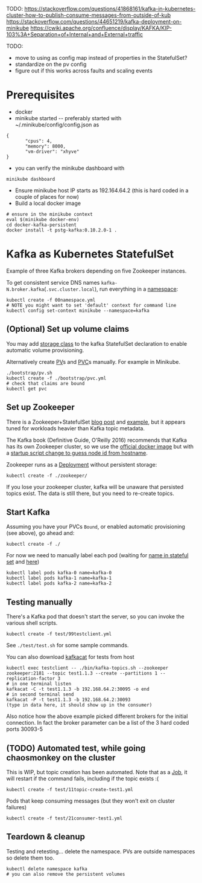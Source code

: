 TODO:
https://stackoverflow.com/questions/41868161/kafka-in-kubernetes-cluster-how-to-publish-consume-messages-from-outside-of-kub
https://stackoverflow.com/questions/44651219/kafka-deployment-on-minikube
https://cwiki.apache.org/confluence/display/KAFKA/KIP-103%3A+Separation+of+Internal+and+External+traffic

TODO:
- move to using as config map instead of properties in the StatefulSet?
- standardize on the pv config
- figure out if this works across faults and scaling events

# Prerequisites

- docker
- minikube started -- preferably started with ~/.minikube/config/config.json as
```
{
       "cpus": 4,
       "memory": 8000,
       "vm-driver": "xhyve"
}
```
- you can verify the minikube dashboard with
```
minikube dashboard
```
- Ensure minikube host IP starts as 192.164.64.2 (this is hard coded in a couple of places for now)
- Build a local docker image
```
# ensure in the minikube context
eval $(minikube docker-env)
cd docker-kafka-persistent
docker install -t pstg-kafka:0.10.2.0-1 .
```

# Kafka as Kubernetes StatefulSet

Example of three Kafka brokers depending on five Zookeeper instances.

To get consistent service DNS names `kafka-N.broker.kafka`(`.svc.cluster.local`), run everything in a [namespace](http://kubernetes.io/docs/admin/namespaces/walkthrough/):
```
kubectl create -f 00namespace.yml
# NOTE you might want to set 'default' context for command line
kubectl config set-context minikube --namespace=kafka
```

## (Optional) Set up volume claims

You may add [storage class](http://kubernetes.io/docs/user-guide/persistent-volumes/#storageclasses)
to the kafka StatefulSet declaration to enable automatic volume provisioning.

Alternatively create [PV](http://kubernetes.io/docs/user-guide/persistent-volumes/#persistent-volumes)s and [PVC](http://kubernetes.io/docs/user-guide/persistent-volumes/#persistentvolumeclaims)s manually. For example in Minikube.

```
./bootstrap/pv.sh
kubectl create -f ./bootstrap/pvc.yml
# check that claims are bound
kubectl get pvc
```

## Set up Zookeeper

There is a Zookeeper+StatefulSet [blog post](http://blog.kubernetes.io/2016/12/statefulset-run-scale-stateful-applications-in-kubernetes.html) and [example](https://github.com/kubernetes/contrib/tree/master/statefulsets/zookeeper),
but it appears tuned for workloads heavier than Kafka topic metadata.

The Kafka book (Definitive Guide, O'Reilly 2016) recommends that Kafka has its own Zookeeper cluster,
so we use the [official docker image](https://hub.docker.com/_/zookeeper/)
but with a [startup script change to guess node id from hostname](https://github.com/solsson/zookeeper-docker/commit/df9474f858ad548be8a365cb000a4dd2d2e3a217).

Zookeeper runs as a [Deployment](http://kubernetes.io/docs/user-guide/deployments/) without persistent storage:
```
kubectl create -f ./zookeeper/
```

If you lose your zookeeper cluster, kafka will be unaware that persisted topics exist.
The data is still there, but you need to re-create topics.

## Start Kafka

Assuming you have your PVCs `Bound`, or enabled automatic provisioning (see above), go ahead and:

```
kubectl create -f ./
```

For now we need to manually label each pod (waiting for [name in stateful set](https://github.com/kubernetes/contrib/blob/master/statefulsets/kafka/kafka.yaml)
and [here](https://github.com/kubernetes/kubernetes/issues/44103))
```
kubectl label pods kafka-0 name=kafka-0
kubectl label pods kafka-1 name=kafka-1
kubectl label pods kafka-2 name=kafka-2
```

## Testing manually

There's a Kafka pod that doesn't start the server, so you can invoke the various shell scripts.
```
kubectl create -f test/99testclient.yml
```

See `./test/test.sh` for some sample commands.

You can also download [kafkacat](https://github.com/edenhill/kafkacat) for tests from host
```
kubectl exec testclient -- ./bin/kafka-topics.sh --zookeeper zookeeper:2181 --topic test1.1.3 --create --partitions 1 --replication-factor 3
# in one terminal listen
kafkacat -C -t test1.1.3 -b 192.168.64.2:30095 -o end
# in second terminal send
kafkacat -P -t test1.1.3 -b 192.168.64.2:30093
(type in data here, it should show up in the consumer)
```
Also notice how the above example picked different brokers for the initial connection. In fact the
broker parameter can be a list of the 3 hard coded ports 30093-5

## (TODO) Automated test, while going chaosmonkey on the cluster

This is WIP, but topic creation has been automated. Note that as a [Job](http://kubernetes.io/docs/user-guide/jobs/), it will restart if the command fails, including if the topic exists :(
```
kubectl create -f test/11topic-create-test1.yml
```

Pods that keep consuming messages (but they won't exit on cluster failures)
```
kubectl create -f test/21consumer-test1.yml
```

## Teardown & cleanup

Testing and retesting... delete the namespace. PVs are outside namespaces so delete them too.
```
kubectl delete namespace kafka
# you can also remove the persistent volumes
```
